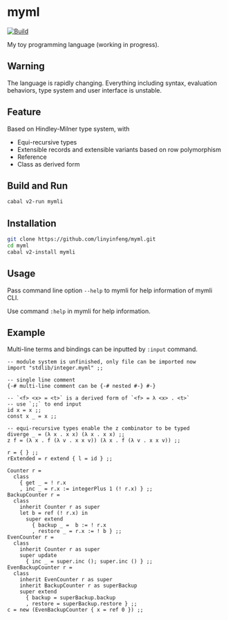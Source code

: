 # myml

[![Build](https://github.com/linyinfeng/myml/workflows/Build/badge.svg)](https://github.com/linyinfeng/myml/actions?query=workflow:Build+branch:master)

My toy programming language (working in progress).

## Warning

The language is rapidly changing. Everything including syntax, evaluation behaviors, type system and user interface is unstable.

## Feature

Based on Hindley-Milner type system, with

* Equi-recursive types
* Extensible records and extensible variants based on row polymorphism
* Reference
* Class as derived form

## Build and Run

```bash
cabal v2-run mymli
```

## Installation

```bash
git clone https://github.com/linyinfeng/myml.git
cd myml
cabal v2-install mymli
```

## Usage

Pass command line option `--help` to mymli for help information of mymli CLI.

Use command `:help` in mymli for help information.

## Example

Multi-line terms and bindings can be inputted by `:input` command.

```text
-- module system is unfinished, only file can be imported now
import "stdlib/integer.myml" ;;

-- single line comment
{-# multi-line comment can be {-# nested #-} #-}

-- `<f> <x> = <t>` is a derived form of `<f> = λ <x> . <t>`
-- use `;;` to end input
id x = x ;;
const x _ = x ;;

-- equi-recursive types enable the z combinator to be typed
diverge _ = (λ x . x x) (λ x . x x) ;;
z f = (λ x . f (λ v . x x v)) (λ x . f (λ v . x x v)) ;;

r = { } ;;
rExtended = r extend { l = id } ;;

Counter r =
  class
    { get _ = ! r.x
    , inc _ = r.x := integerPlus 1 (! r.x) } ;;
BackupCounter r =
  class
    inherit Counter r as super
    let b = ref (! r.x) in
      super extend
        { backup _ =  b := ! r.x
        , restore _ = r.x := ! b } ;;
EvenCounter r =
  class
    inherit Counter r as super
    super update
      { inc _ = super.inc (); super.inc () } ;;
EvenBackupCounter r =
  class
    inherit EvenCounter r as super
    inherit BackupCounter r as superBackup
    super extend
      { backup = superBackup.backup
      , restore = superBackup.restore } ;;
c = new (EvenBackupCounter { x = ref 0 }) ;;
```
